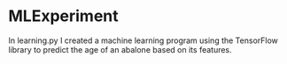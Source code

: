 # MLExperiment
In learning.py I created a machine learning program using the TensorFlow library to predict the age of an abalone based on its features. 
